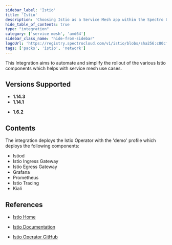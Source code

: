 ```yaml
---
sidebar_label: 'Istio'
title: 'Istio'
description: 'Choosing Istio as a Service Mesh app within the Spectro Cloud console'
hide_table_of_contents: true
type: "integration"
category: ['service mesh', 'amd64']
sidebar_class_name: "hide-from-sidebar"
logoUrl: 'https://registry.spectrocloud.com/v1/istio/blobs/sha256:c80cf596d4859261ab892e987f835bd11161bd139dd8e4147b652c6b93924cb2?type=image/png'
tags: ['packs', 'istio', 'network']
---
```




This Integration aims to automate and simplify the rollout of the various Istio components which helps with service mesh use cases.

## Versions Supported

<Tabs queryString="versions">

<TabItem label="1.14.x" value="1.14.x">

* **1.14.3**
* **1.14.1**

</TabItem>

<TabItem label="1.6.x" value="1.6.x">

* **1.6.2**

</TabItem>

</Tabs>

## Contents

The integration deploys the Istio Operator with the 'demo' profile which deploys the following components:

* Istiod
* Istio Ingress Gateway
* Istio Egress Gateway
* Grafana
* Prometheus
* Istio Tracing
* Kiali


## References

- [Istio Home](https://istio.io)


- [Istio Documentation](https://istio.io/latest/docs)


- [Istio Operator GitHub](https://github.com/istio/operator)
